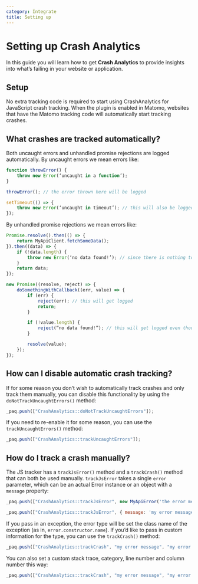 ```yaml
---
category: Integrate
title: Setting up
---
```

# Setting up Crash Analytics

In this guide you will learn how to get **Crash Analytics** to provide insights into what’s failing in your website or application.

## Setup

No extra tracking code is required to start using CrashAnalytics for JavaScript crash tracking. When the plugin is enabled in Matomo, websites that have the Matomo tracking code will automatically start tracking crashes.

## What crashes are tracked automatically?

Both uncaught errors and unhandled promise rejections are logged automatically. By uncaught errors we mean errors like:

```js
function throwError() {
    throw new Error(‘uncaught in a function’);
}

throwError(); // the error thrown here will be logged

setTimeout(() => {
    throw new Error(‘uncaught in timeout’); // this will also be logged
});
```

By unhandled promise rejections we mean errors like:

```js
Promise.resolve().then(() => {
    return MyApiClient.fetchSomeData();
}).then((data) => {
    if (!data.length) {
        throw new Error(‘no data found!’); // since there is nothing to catch this, it will be logged
    }
    return data;
});

new Promise((resolve, reject) => {
    doSomethingWithCallback((err, value) => {
        if (err) {
            reject(err); // this will get logged
            return;
        }

        if (!value.length) {
            reject(“no data found!”); // this will get logged even though it’s not an Error instance, just a string
        }

        resolve(value);
    });
});
```

## How can I disable automatic crash tracking?

If for some reason you don’t wish to automatically track crashes and only track them manually, you can disable this functionality by using the `doNotTrackUncaughtErrors()` method:

```js
_paq.push(["CrashAnalytics::doNotTrackUncaughtErrors"]);
```

If you need to re-enable it for some reason, you can use the `trackUncaughtErrors()` method:

```js
_paq.push(["CrashAnalytics::trackUncaughtErrors"]);
```

## How do I track a crash manually?

The JS tracker has a `trackJsError()` method and a `trackCrash()` method that can both be used manually. `trackJsError` takes a single `error` parameter, which can be an actual Error instance or an object with a `message` property:

```js
_paq.push(["CrashAnalytics::trackJsError", new MyApiError('the error message')]);

_paq.push(["CrashAnalytics::trackJsError", { message: 'my error message' }]);
```

If you pass in an exception, the error type will be set the class name of the exception (as in, `error.constructor.name`). If you’d like to pass in custom information for the type, you can use the `trackCrash()` method:

```js
_paq.push(["CrashAnalytics::trackCrash", "my error message", "my error type"]);
```

You can also set a custom stack trace, category, line number and column number this way:

```js
_paq.push(["CrashAnalytics::trackCrash", "my error message", "my error type", "my category", "a custom stack trace value", 50, 60]);
```

